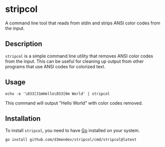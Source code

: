 # stripcol
A command line tool that reads from stdin and strips ANSI color codes from the input.

## Description
`stripcol` is a simple command line utility that removes ANSI color codes from the input. This can be useful for cleaning up output from other programs that use ANSI codes for colorized text.

## Usage
```
echo -e '\033[31mHello\033[0m World' | stripcol
```

This command will output "Hello World" with color codes removed.

## Installation
To install `stripcol`, you need to have [Go](https://go.dev/dl/) installed on your system.

```
go install github.com/d3mondev/stripcol/cmd/stripcol@latest
```
